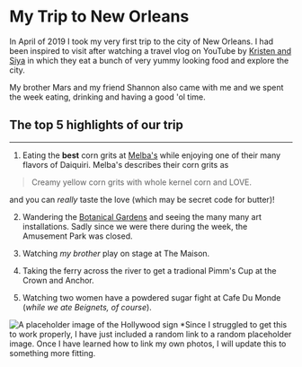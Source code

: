 # My Trip to New Orleans

In April of 2019 I took my very first trip to the city of New Orleans. I had been inspired to visit after watching a travel vlog on YouTube by [Kristen and Siya](https://www.youtube.com/watch?v=EGV5kfjCzgM) in which they eat a bunch of very yummy looking food and explore the city. 

My brother Mars and my friend Shannon also came with me and we spent the week eating, drinking and having a good 'ol time. 

## The top 5 highlights of our trip
-----------------------------------

1. Eating the **best** corn grits at [Melba's](https://melbas.com/) while enjoying one of their many flavors of Daiquiri. Melba's describes their corn grits as 
> Creamy yellow corn grits with whole kernel corn and LOVE.

and you can _really_ taste the love (which may be secret code for butter)!

2. Wandering the [Botanical Gardens](https://neworleanscitypark.com/botanical-garden)  and seeing the many many art installations. Sadly since we were there during the week, the Amusement Park was closed. 

3. Watching _my brother_ play on stage at The Maison.

4. Taking the ferry across the river to get a tradional Pimm's Cup at the Crown and Anchor.

5. Watching two women have a powdered sugar fight at Cafe Du Monde (_while we ate Beignets, of course_).


![A placeholder image of the Hollywood sign](
https://picsum.photos/640/360)
*Since I struggled to get this to work properly, I have just included a random link to a random placeholder image. Once I have learned how to link my own photos, I will update this to something more fitting.


